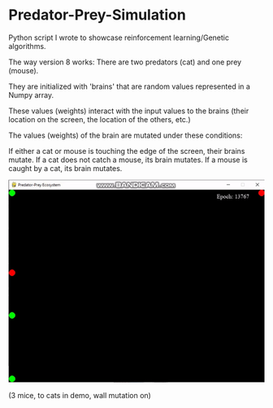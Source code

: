 # Predator-Prey-Simulation
Python script I wrote to showcase reinforcement learning/Genetic algorithms.

The way version 8 works:
There are two predators (cat) and one prey (mouse).

They are initialized with 'brains' that are random values represented in a Numpy array. 

These values (weights) interact with the input values to the brains (their location on the screen, the location of the others, etc.)

The values (weights) of the brain are mutated under these conditions:

If either a cat or mouse is touching the edge of the screen, their brains mutate.
If a cat does not catch a mouse, its brain mutates.
If a mouse is caught by a cat, its brain mutates.

![](demo.gif)

(3 mice, to cats in demo, wall mutation on)





